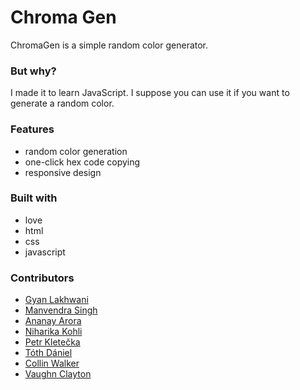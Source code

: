<!--
@Author: gyanl, ananayarora
@Date:   2016-09-29T09:54:38+05:30
@Last modified by:   ananayarora
@Last modified time: 2016-09-29T10:02:29+05:30
-->



# Chroma Gen

ChromaGen is a simple random color generator.

### But why?

I made it to learn JavaScript. I suppose you can use it if you want to generate a random color. 

### Features

* random color generation
* one-click hex code copying
* responsive design

### Built with

* love
* html
* css
* javascript

### Contributors

* [Gyan Lakhwani](https://github.com/gyanl)
* [Manvendra Singh](https://github.com/manu-chroma)
* [Ananay Arora](https://github.com/ananay)
* [Niharika Kohli](https://github.com/Niharika29)
* [Petr Kletečka](https://github.com/petrkle)
* [Tóth Dániel](https://github.com/xyztdanid4)
* [Collin Walker](https://github.com/collnwalkr)
* [Vaughn Clayton](https://github.com/vclayton)
